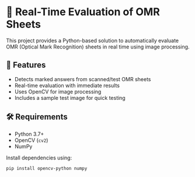 # 📝 Real-Time Evaluation of OMR Sheets

This project provides a Python-based solution to automatically evaluate OMR (Optical Mark Recognition) sheets in real time using image processing.

## 📌 Features

- Detects marked answers from scanned/test OMR sheets
- Real-time evaluation with immediate results
- Uses OpenCV for image processing
- Includes a sample test image for quick testing

## 🛠 Requirements

- Python 3.7+
- OpenCV (`cv2`)
- NumPy

Install dependencies using:

```bash
pip install opencv-python numpy
